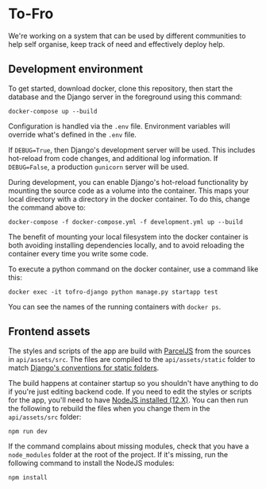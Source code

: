 # To-Fro

We're working on a system that can be used by different communities to help self organise, keep track of need and effectively deploy help.

## Development environment

To get started, download docker, clone this repository, then start the database and the Django server in the foreground using this command:

    docker-compose up --build

Configuration is handled via the `.env` file. Environment variables will override what's defined in the `.env` file.

If `DEBUG=True`, then Django's development server will be used. This includes hot-reload from code changes, and additional log information. If `DEBUG=False`, a production `gunicorn` server will be used.

During development, you can enable Django's hot-reload functionality by mounting the source code as a volume into the container. This maps your local directory with a directory in the docker container. To do this, change the command above to:

    docker-compose -f docker-compose.yml -f development.yml up --build

The benefit of mounting your local filesystem into the docker container is both avoiding installing dependencies locally, and to avoid reloading the container every time you write some code.

To execute a python command on the docker container, use a command like this:

    docker exec -it tofro-django python manage.py startapp test

You can see the names of the running containers with `docker ps`.

## Frontend assets

The styles and scripts of the app are build with [ParcelJS](https://parceljs.org/) from the sources in `api/assets/src`. The files are compiled to the `api/assets/static` folder to match [Django's conventions for static folders](https://docs.djangoproject.com/en/3.0/howto/static-files/#configuring-static-files).

The build happens at container startup so you shouldn't have anything to do if you're just editing backend code. If you need to edit the styles or scripts for the app, you'll need to have [NodeJS installed (12.X)](https://nodejs.org/en/).
You can then run the following to rebuild the files when you change them in the `api/assets/src` folder:

    npm run dev

If the command complains about missing modules, check that you have a `node_modules` folder at the root of the project. If it's missing, run the following command to install the NodeJS modules:

    npm install
